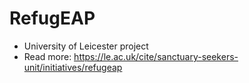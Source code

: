 # RefugEAP

- University of Leicester project
- Read more: https://le.ac.uk/cite/sanctuary-seekers-unit/initiatives/refugeap
